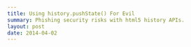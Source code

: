 ```yaml
---
title: Using history.pushState() For Evil
summary: Phishing security risks with html5 history APIs.
layout: post
date: 2014-04-02
---
```



